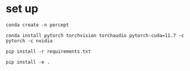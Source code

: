 # set up
```
conda create -n percept
```
```
conda install pytorch torchvision torchaudio pytorch-cuda=11.7 -c pytorch -c nvidia
```
```
pip install -r requirements.txt
```
```
pip install -e .
```
